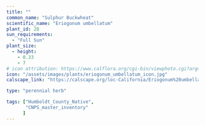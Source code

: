 ```yaml
---
title: ""
common_name: "Sulphur Buckwheat"
scientific_name: "Eriogonum umbellatum"
plant_id: 28
sun_requirements:
  - "Full Sun"
plant_size:
  - height: 
    - 0.33
    - 7
# icon attribution: https://www.calflora.org/cgi-bin/viewphoto.cgi?arg=/app/up/mg/52/mg15638-1.jpg
icon: "/assets/images/plants/eriogonum_umbellatum_icon.jpg" 
calscape_link: "https://calscape.org/loc-California/Eriogonum%20umbellatum(%20)"

type: "perennial herb"

tags: ["Humboldt_County_Native",
       "CNPS_master_inventory"
      ]
---
```


